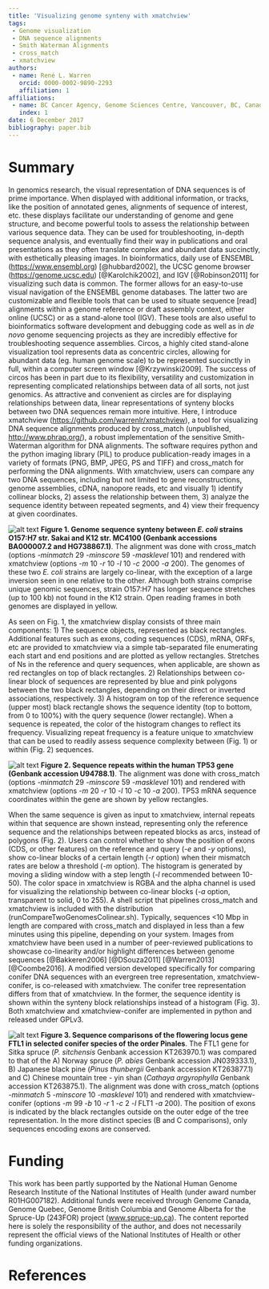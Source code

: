 ```yaml
---
title: 'Visualizing genome synteny with xmatchview'
tags:
 - Genome visualization
 - DNA sequence alignments
 - Smith Waterman Alignments
 - cross_match
 - xmatchview
authors:
 - name: René L. Warren
   orcid: 0000-0002-9890-2293
   affiliation: 1
affiliations:
 - name: BC Cancer Agency, Genome Sciences Centre, Vancouver, BC, Canada
   index: 1
date: 6 December 2017
bibliography: paper.bib
---
```


# Summary

In genomics research, the visual representation of DNA sequences is of prime importance. When displayed with additional information, or tracks, like the position of annotated genes, alignments of sequence of interest, etc. these displays facilitate our understanding of genome and gene structure, and become powerful tools to assess the relationship between various sequence data. They can be used for troubleshooting, in-depth sequence analysis, and eventually find their way in publications and oral presentations as they often translate complex and abundant data succinctly, with esthetically pleasing images.
	In bioinformatics, daily use of ENSEMBL (https://www.ensembl.org) [@hubbard2002], the UCSC genome browser (https://genome.ucsc.edu) [@Karolchik2002], and IGV [@Robinson2011] for visualizing such data is common. The former allows for an easy-to-use visual navigation of the ENSEMBL genome databases. The latter two are customizable and flexible tools that can be used to situate sequence [read] alignments within a genome reference or draft assembly context, either online (UCSC) or as a stand-alone tool (IGV). These tools are also useful to bioinformatics software development and debugging code as well as in *de novo* genome sequencing projects as they are incredibly effective for troubleshooting sequence assemblies. Circos, a highly cited stand-alone visualization tool represents data as concentric circles, allowing for abundant data (eg. human genome scale) to be represented succinctly in full, within a computer screen window [@Krzywinski2009]. The success of circos has been in part due to its flexibility, versatility and customization in representing complicated relationships between data of all sorts, not just genomics. As attractive and convenient as circles are for displaying relationships between data, linear representations of synteny blocks between two DNA sequences remain more intuitive.
	Here, I introduce xmatchview (https://github.com/warrenlr/xmatchview), a tool for visualizing DNA sequence alignments produced by cross_match (unpublished, http://www.phrap.org/), a robust implementation of the sensitive Smith-Waterman algorithm for DNA alignments. The software requires python and the python imaging library (PIL) to produce publication-ready images in a variety of formats (PNG, BMP, JPEG, PS and TIFF) and cross_match for performing the DNA alignments. With xmatchview, users can compare any two DNA sequences, including but not limited to gene reconstructions, genome assemblies, cDNA, nanopore reads, etc and visually 1) identify collinear blocks, 2) assess the relationship between them, 3) analyze the sequence identity between repeated segments, and 4) view their frequency at given coordinates.

![alt text](https://raw.githubusercontent.com/warrenlr/xmatchview/master/paper/images/Fig1.png)
**Figure 1. Genome sequence synteny between _E. coli_ strains O157:H7 str. Sakai and K12 str. MC4100 (Genbank accessions BA000007.2 and HG738867.1)**. The alignment was done with cross_match (options _-minmatch_ 29 _-minscore_ 59 _-masklevel_ 101) and rendered with xmatchview (options _-m_ 10 _-r_ 10 _-l_ 10 _-c_ 2000 _-a_ 200). The genomes of these two _E. coli_ strains are largely co-linear, with the exception of a large inversion seen in one relative to the other. Although both strains comprise unique genomic sequences, strain O157:H7 has longer sequence stretches (up to 100 kb) not found in the K12 strain. Open reading frames in both genomes are displayed in yellow.

As seen on Fig. 1, the xmatchview display consists of three main components: 1) The sequence objects, represented as black rectangles. Additional features such as exons, coding sequences (CDS), mRNA, ORFs, etc are provided to xmatchview via a simple tab-separated file enumerating each start and end positions and are plotted as yellow rectangles. Stretches of Ns in the reference and query sequences, when applicable, are shown as red rectangles on top of black rectangles. 2) Relationships between co-linear block of sequences are represented by blue and pink polygons between the two black rectangles, depending on their direct or inverted associations, respectively. 3) A histogram on top of the reference sequence (upper most) black rectangle shows the sequence identity (top to bottom, from 0 to 100%) with the query sequence (lower rectangle). When a sequence is repeated, the color of the histogram changes to reflect its frequency. Visualizing repeat frequency is a feature unique to xmatchview that can be used to readily assess sequence complexity between (Fig. 1) or within (Fig. 2) sequences. 

![alt text](https://raw.githubusercontent.com/warrenlr/xmatchview/master/paper/images/Fig2.png)
**Figure 2. Sequence repeats within the human TP53 gene (Genbank accession U94788.1)**. The alignment was done with cross_match (options _-minmatch_ 29 _-minscore_ 59 _-masklevel_ 101) and rendered with xmatchview (options _-m_ 20 _-r_ 10 _-l_ 10 _-c_ 10 _-a_ 200). TP53 mRNA sequence coordinates within the gene are shown by yellow rectangles.

When the same sequence is given as input to xmatchview, internal repeats within that sequence are shown instead, representing only the reference sequence and the relationships between repeated blocks as arcs, instead of polygons (Fig. 2). Users can control whether to show the position of exons (CDS, or other features) on the reference and query (*-e* and *-y* options), show co-linear blocks of a certain length (*-r* option) when their mismatch rates are below a threshold (*-m* option). The histogram is generated by moving a sliding window with a step length (*-l* recommended between 10-50). The color space in xmatchview is RGBA and the alpha channel is used for visualizing the relationship between co-linear blocks (*-a* option, transparent to solid, 0 to 255). A shell script that pipelines cross_match and xmatchview is included with the distribution (runCompareTwoGenomesColinear.sh). Typically, sequences <10 Mbp in length are compared with cross_match and displayed in less than a few minutes using this pipeline, depending on your system. Images from xmatchview have been used in a number of peer-reviewed publications to showcase co-linearity and/or highlight differences between genome sequences [@Bakkeren2006] [@DSouza2011] [@Warren2013] [@Coombe2016]. A modified version developed specifically for comparing conifer DNA sequences with an evergreen tree representation, xmatchview-conifer, is co-released with xmatchview. The conifer tree representation differs from that of xmatchview. In the former, the sequence identity is shown within the synteny block relationships instead of a histogram (Fig. 3). Both xmatchview and xmatchview-conifer are implemented in python and released under GPLv3. 

![alt text](https://raw.githubusercontent.com/warrenlr/xmatchview/master/paper/images/Fig3.png)
**Figure 3. Sequence comparisons of the flowering locus gene FTL1 in selected conifer species of the order Pinales**. The FTL1 gene for Sitka spruce (_P. sitchensis_ Genbank accession KT263970.1) was compared to that of the A) Norway spruce (_P. abies_ Genbank accession JN039333.1), B) Japanese black pine (_Pinus thunbergii_ Genbank accession KT263877.1) and C) Chinese mountain tree - yin shan (_Cathaya argyrophylla_ Genbank accession KT263875.1). The alignment was done with cross_match (options _-minmatch_ 5 _-minscore_ 10 _-masklevel_ 101) and rendered with xmatchview-conifer (options _-m_ 99 _-b_ 10 _-r_ 1 _-c_ 2 _-l_ FLT1 _-a_ 200). The position of exons is indicated by the black rectangles outside on the outer edge of the tree representation. In the more distinct species (B and C comparisons), only sequences encoding exons are conserved.

# Funding

This work has been partly supported by the National Human Genome Research Institute of the National Institutes of Health (under award number R01HG007182). Additional funds were received through Genome Canada, Genome Quebec, Genome British Columbia and Genome Alberta for the Spruce-Up (243FOR) project (www.spruce-up.ca). The content reported here is solely the responsibility of the author, and does not necessarily represent the official views of the National Institutes of Health or other funding organizations.

# References
